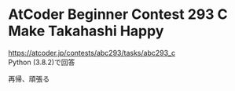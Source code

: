 # AtCoder Beginner Contest 293 C Make Takahashi Happy  
https://atcoder.jp/contests/abc293/tasks/abc293_c  
Python (3.8.2)で回答  

再帰、頑張る

